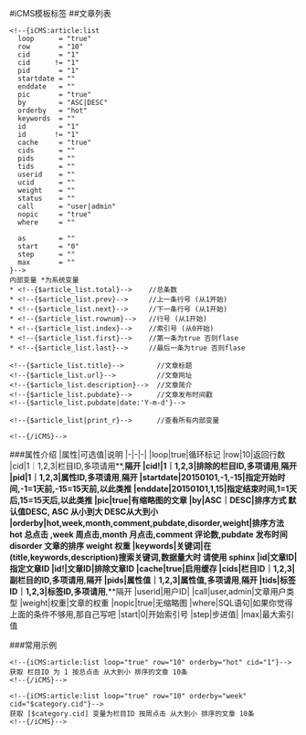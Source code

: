 #iCMS模板标签
##文章列表
```
<!--{iCMS:article:list
  loop      = "true"
  row       = "10"
  cid       = "1"
  cid      != "1"
  pid       = "1"
  startdate = ""
  enddate   = ""
  pic       = "true"
  by        = "ASC|DESC"
  orderby   = "hot"
  keywords  = ""
  id        = "1"
  id       != "1"
  cache     = "true"
  cids      = ""
  pids      = ""
  tids      = ""
  userid    = ""
  ucid      = ""
  weight    = ""
  status    = ""
  call      = "user|admin"
  nopic     = "true"
  where     = ""

  as        = ""
  start     = "0"
  step      = ""
  max       = ""
}-->
内部变量 *为系统变量
* <!--{$article_list.total}-->    //总条数
* <!--{$article_list.prev}-->     //上一条行号 (从1开始)
* <!--{$article_list.next}-->     //下一条行号 (从1开始)
* <!--{$article_list.rownum}-->   //行号 (从1开始)
* <!--{$article_list.index}-->    //索引号 (从0开始)
* <!--{$article_list.first}-->    //第一条为true 否则flase
* <!--{$article_list.last}-->     //最后一条为true 否则flase

<!--{$article_list.title}-->        //文章标题
<!--{$article_list.url}-->          //文章网址
<!--{$article_list.description}-->  //文章简介
<!--{$article_list.pubdate}-->      //文章发布时间戳
<!--{$article_list.pubdate|date:'Y-m-d'}-->

<!--{$article_list|print_r}-->      //查看所有内部变量

<!--{/iCMS}-->
```
###属性介绍
|属性|可选值|说明
|-|-|-|
|loop|true|循环标记
|row|10|返回行数
|cid|1｜1,2,3|栏目ID,多项请用**,**隔开
|cid!|1｜1,2,3|排除的栏目ID,多项请用**,**隔开
|pid|1｜1,2,3|属性ID,多项请用**,**隔开
|startdate|20150101,-1,-15|指定开始时间,-1=1天前,-15=15天前,以此类推
|enddate|20150101,1,15|指定结束时间,1=1天后,15=15天后,以此类推
|pic|true|有缩略图的文章
|by|ASC｜DESC|排序方式 默认值DESC, ASC 从小到大  DESC从大到小
|orderby|hot,week,month,comment,pubdate,disorder,weight|排序方法 hot 总点击 ,week 周点击,month 月点击,comment 评论数,pubdate 发布时间  disorder 文章的排序 weight 权重
|keywords|关键词|在(title,keywords,description)搜索关键词,数据量大时 请使用 sphinx
|id|文章ID|指定文章ID
|id!|文章ID|排除文章ID
|cache|true|启用缓存
|cids|栏目ID｜1,2,3|副栏目的ID,多项请用**,**隔开
|pids|属性值｜1,2,3|属性值,多项请用**,**隔开
|tids|标签ID｜1,2,3|标签ID,多项请用**,**隔开
|userid|用户ID|
|call|user,admin|文章用户类型
|weight|权重|文章的权重
|nopic|true|无缩略图
|where|SQL语句|如果你觉得上面的条件不够用,那自己写吧
|start|0|开始索引号
|step|步进值|
|max|最大索引值


###常用示例
```
<!--{iCMS:article:list loop="true" row="10" orderby="hot" cid="1"}-->
获取 栏目ID 为 1 按总点击 从大到小 排序的文章 10条
<!--{/iCMS}-->
```
```
<!--{iCMS:article:list loop="true" row="10" orderby="week" cid="$category.cid"}-->
获取 [$category.cid] 变量为栏目ID 按周点击 从大到小 排序的文章 10条
<!--{/iCMS}-->
```
